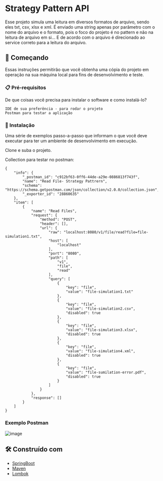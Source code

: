 # Strategy Pattern API

Esse projeto simula uma leitura em diversos formatos de arquivo, sendo eles txt, csv, xlsx e xml. É enviado uma string apenas por parâmetro com o nome do arquivo e o formato, pois o foco do projeto é no pattern e não na leitura de arquivo em si... E de acordo com o arquivo é direcionado ao service correto para a leitura do arquivo.

## 🚀 Começando

Essas instruções permitirão que você obtenha uma cópia do projeto em operação na sua máquina local para fins de desenvolvimento e teste.

### 📋 Pré-requisitos

De que coisas você precisa para instalar o software e como instalá-lo?

```
IDE de sua preferência - para rodar o projeto
Postman para testar a aplicação
```

### 🔧 Instalação

Uma série de exemplos passo-a-passo que informam o que você deve executar para ter um ambiente de desenvolvimento em execução.

Clone e suba o projeto.

Collection para testar no postman:

```
{
	"info": {
		"_postman_id": "c912bf63-0ff6-44de-a29e-0886813f743f",
		"name": "Read File- Strategy Pattrern",
		"schema": "https://schema.getpostman.com/json/collection/v2.0.0/collection.json",
		"_exporter_id": "28860635"
	},
	"item": [
		{
			"name": "Read Files",
			"request": {
				"method": "POST",
				"header": [],
				"url": {
					"raw": "localhost:8080/v1/file/read?file=file-simulation1.txt",
					"host": [
						"localhost"
					],
					"port": "8080",
					"path": [
						"v1",
						"file",
						"read"
					],
					"query": [
						{
							"key": "file",
							"value": "file-simulation1.txt"
						},
						{
							"key": "file",
							"value": "file-simulation2.csv",
							"disabled": true
						},
						{
							"key": "file",
							"value": "file-simulation3.xlsx",
							"disabled": true
						},
						{
							"key": "file",
							"value": "file-simulation4.xml",
							"disabled": true
						},
						{
							"key": "file",
							"value": "file-sumilation-error.pdf",
							"disabled": true
						}
					]
				}
			},
			"response": []
		}
	]
}
```

### Exemplo Postman
![image](https://github.com/GabbrielLopes/strategy-pattern-api/assets/101233353/ab61df0a-0f28-4961-bfec-51ab9dd70229)


## 🛠️ Construído com

* [SpringBoot](https://start.spring.io/)
* [Maven](https://maven.apache.org/)
* [Lombok](https://projectlombok.org/)
